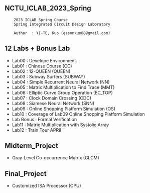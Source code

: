 ## NCTU_ICLAB_2023_Spring

        2023 ICLAB Spring Course
        Spring Integrated Circuit Design Laboratory
        
        Author  : YI-TE, Kuo (easonkuo88@gmail.com) 


## 12 Labs + Bonus Lab
  - Lab00 : Develope Environment.
  - Lab01 : Chinese Course (CC)
  - Lab02 : 12-QUEEN (QUEEN)
  - Lab03 : Subway Surfers (SUBWAY)
  - Lab04 : Simple Recurrent Neural Network (NN)
  - Lab05 : Matrix Multiplication to Find Trace (MMT)
  - Lab06 : Elliptic Curve Group Operation (EC_TOP)
  - Lab07 : Clock Domain Crossing (CDC)
  - Lab08 : Siamese Neural Network (SNN)
  - Lab09 : Online Shopping Platform Simulation (OS)
  - Lab10 : Coverage of Lab09 Online Shopping Platform Simulation
  - Lab Bonus : Formal Verification
  - Lab11 : Matrix Multiplication with Systolic Array 
  - Lab12 : Train Tour APRII
   

## Midterm_Project
  - Gray-Level Co-occurrence Matrix (GLCM)


## Final_Project
  - Customized ISA Processor (CPU)
##
